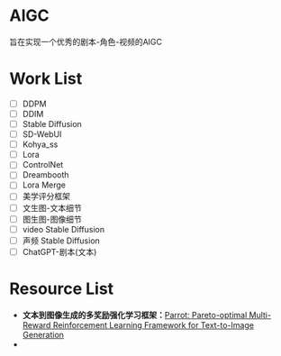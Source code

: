 # AIGC
旨在实现一个优秀的剧本-角色-视频的AIGC


# Work List
- [ ] DDPM
- [ ] DDIM
- [ ] Stable Diffusion
- [ ] SD-WebUI
- [ ] Kohya_ss
- [ ] Lora
- [ ] ControlNet
- [ ] Dreambooth
- [ ] Lora Merge
- [ ] 美学评分框架
- [ ] 文生图-文本细节
- [ ] 图生图-图像细节
- [ ] video Stable Diffusion
- [ ] 声频 Stable Diffusion
- [ ] ChatGPT-剧本(文本)

# Resource List
- **文本到图像生成的多奖励强化学习框架：**[Parrot: Pareto-optimal Multi-Reward Reinforcement Learning Framework for Text-to-Image Generation](https://arxiv.org/abs/2401.05675)
- 

      

